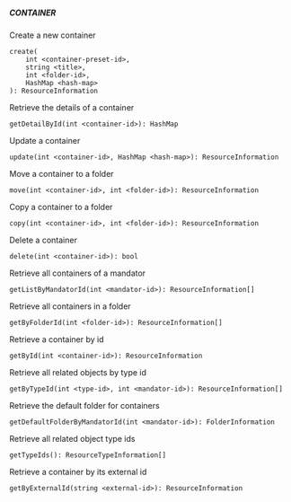 ##### CONTAINER

Create a new container


```
create(
    int <container-preset-id>,
    string <title>,
    int <folder-id>,
    HashMap <hash-map>
): ResourceInformation
```

Retrieve the details of a container


```
getDetailById(int <container-id>): HashMap
```

Update a container


```
update(int <container-id>, HashMap <hash-map>): ResourceInformation
```

Move a container to a folder


```
move(int <container-id>, int <folder-id>): ResourceInformation
```

Copy a container to a folder


```
copy(int <container-id>, int <folder-id>): ResourceInformation
```

Delete a container


```
delete(int <container-id>): bool
```

Retrieve all containers of a mandator


```
getListByMandatorId(int <mandator-id>): ResourceInformation[]
```

Retrieve all containers in a folder


```
getByFolderId(int <folder-id>): ResourceInformation[]
```

Retrieve a container by id


```
getById(int <container-id>): ResourceInformation
```

Retrieve all related objects by type id


```
getByTypeId(int <type-id>, int <mandator-id>): ResourceInformation[]
```

Retrieve the default folder for containers


```
getDefaultFolderByMandatorId(int <mandator-id>): FolderInformation
```

Retrieve all related object type ids


```
getTypeIds(): ResourceTypeInformation[]
```

Retrieve a container by its external id


```
getByExternalId(string <external-id>): ResourceInformation
```
